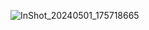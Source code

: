 ![InShot_20240501_175718665](https://github.com/Antoha1992/ANTON/assets/168662427/c4938e75-5e43-43dd-80dd-0cab76dbca23)
